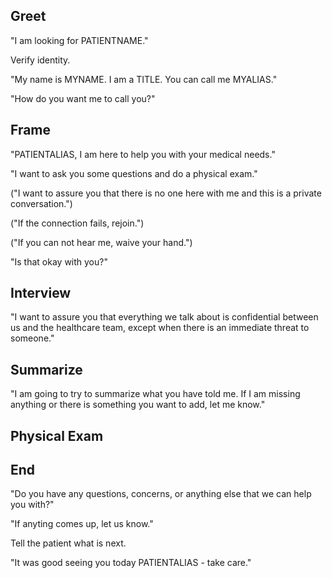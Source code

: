 ## Greet

"I am looking for PATIENTNAME."

Verify identity.

"My name is MYNAME. I am a TITLE. You can call me MYALIAS."

"How do you want me to call you?"

## Frame

"PATIENTALIAS, I am here to help you with your medical needs."

"I want to ask you some questions and do a physical exam."

("I want to assure you that there is no one here with me and this is a private conversation.")

("If the connection fails, rejoin.")

("If you can not hear me, waive your hand.")

"Is that okay with you?"

## Interview

"I want to assure you that everything we talk about is confidential between us and the healthcare team, except when there is an immediate threat to someone."

## Summarize

"I am going to try to summarize what you have told me. If I am missing anything or there is something you want to add, let me know."

## Physical Exam

## End

"Do you have any questions, concerns, or anything else that we can help you with?"

"If anyting comes up, let us know."

Tell the patient what is next.

"It was good seeing you today PATIENTALIAS - take care."
